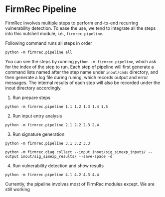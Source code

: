 # FirmRec Pipeline


FirmRec involves multiple steps to perform end-to-end recurring vulnerability detection. To ease the use, we tend to integrate all the steps into this nutshell module, i.e., `firmrec.pipeline`. 

Following command runs all steps in order

```
python -m firmrec.pipeline all
```


You can see the steps by running `python -m firmrec.pipeline`, which ask for the index of the step to run. Each step of pipeline will first generate a command lists named after the step name under `inout/cmds` directory, and then generate a log file during runing, which records output and error messages. The internal results of each step will also be recorded under the inout directory accordingly.

1. Run prepare steps

```
python -m firmrec.pipeline 1.1 1.2 1.3 1.4 1.5
```

2. Run input entry analysis

```
python -m firmrec.pipeline 2.1 2.2 2.3 2.4
```

3. Run signature generation
```
python -m firmrec.pipeline 3.1 3.2 3.3
```

```
python -m firmrec.diag collect --input inout/sig_simexp_inputs/ --output inout/sig_simexp_results/ --save-space -d
```

4. Run vulnerability detection and show results
```
python -m firmrec.pipeline 4.1 4.2 4.3 4.4
```

Currently, the pipeline involves most of FirmRec modules except. We are still working
